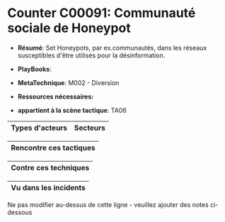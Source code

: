 # Counter C00091: Communauté sociale de Honeypot

* **Résumé**: Set Honeypots, par ex.communautés, dans les réseaux susceptibles d'être utilisés pour la désinformation.

* **PlayBooks**:

* **MetaTechnique**: M002 - Diversion

* **Ressources nécessaires:**

* **appartient à la scène tactique**: TA06


|Types d'acteurs |Secteurs |
|----------- |------- |



|Rencontre ces tactiques |
|---------------------- |



|Contre ces techniques |
|------------------------- |



|Vu dans les incidents |
|----------------- |


Ne pas modifier au-dessus de cette ligne - veuillez ajouter des notes ci-dessous